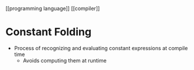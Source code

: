 [[programming language]] [[compiler]]

# Constant Folding
- Process of recognizing and evaluating constant expressions at compile time
	- Avoids computing them at runtime